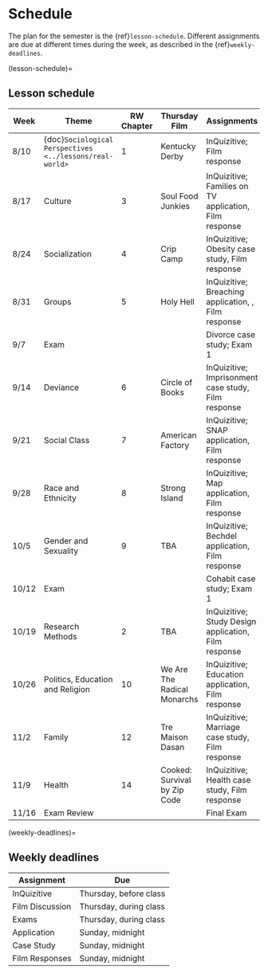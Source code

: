 # Schedule

The plan for the semester is the {ref}`lesson-schedule`. Different assignments are due at different times during the week, as described in the {ref}`weekly-deadlines`.


(lesson-schedule)=
## Lesson schedule
| Week  | Theme                            | RW Chapter | Thursday Film              | Assignments                                            |
|-------|----------------------------------|------------|----------------------------|--------------------------------------------------------|
| 8/10  | {doc}`Sociological Perspectives  <../lessons/real-world>`        | 1          | Kentucky Derby         | InQuizitive; Film response      |
| 8/17  | Culture                          | 3          | Soul Food Junkies  | InQuizitive; Families on TV application, Film response |
| 8/24  | Socialization                    | 4          | Crip Camp  | InQuizitive; Obesity case study, Film response         |
| 8/31  | Groups                           | 5          | Holy Hell  | InQuizitive; Breaching application, , Film response       |
| 9/7   | Exam                             |            |                            | Divorce case study; Exam 1                             |
| 9/14  | Deviance                         | 6          | Circle of Books  | InQuizitive; Imprisonment case study, Film response    |
| 9/21  | Social Class                     | 7          | American Factory  | InQuizitive; SNAP application, Film response           |
| 9/28  | Race and Ethnicity               | 8          | Strong Island  | InQuizitive; Map application, Film response            |
| 10/5  | Gender and Sexuality             | 9          | TBA  | InQuizitive; Bechdel application, Film response        |
| 10/12 | Exam                             |            |                            | Cohabit case study; Exam 1                             |
| 10/19 | Research Methods                 | 2          | TBA  | InQuizitive; Study Design application, Film response   |
| 10/26 | Politics, Education and Religion | 10         | We Are The Radical Monarchs  | InQuizitive; Education application, Film response      |
| 11/2  | Family                           | 12         | Tre Maison Dasan | InQuizitive; Marriage case study, Film response        |
| 11/9  | Health                           | 14         | Cooked: Survival by Zip Code | InQuizitive; Health case study, Film response          |
| 11/16 | Exam Review                      |            |                            | Final Exam                                             |

(weekly-deadlines)=
## Weekly deadlines

| Assignment      | Due                    |
|-----------------|------------------------|
| InQuizitive     | Thursday, before class     |
| Film Discussion | Thursday, during class |
| Exams           | Thursday, during class |
| Application     | Sunday, midnight       |
| Case Study      | Sunday, midnight       |
| Film Responses  | Sunday, midnight       |

